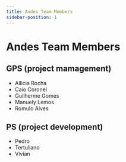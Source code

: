 ```yaml
---
title: Andes Team Members
sidebar-position: 1
---
```


# Andes Team Members

## GPS (project mamagement)
- Allicia Rocha
- Caio Coronel
- Guilherme Gomes
- Manuely Lemos
- Romulo Alves

## PS (project development)
- Pedro
- Tertuliano
- Vivian